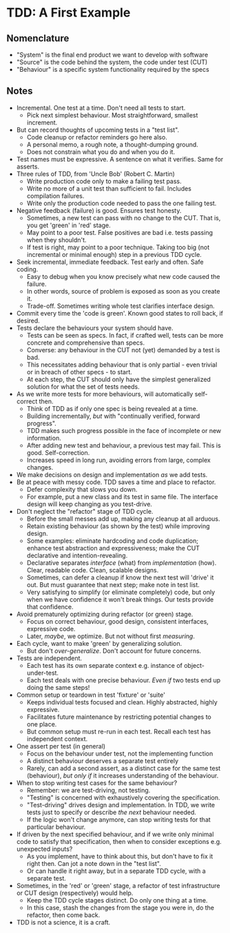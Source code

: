 # TDD: A First Example

## Nomenclature

- "System" is the final end product we want to develop with software
- "Source" is the code behind the system, the code under test (CUT)
- "Behaviour" is a specific system functionality required by the specs

## Notes

- Incremental. One test at a time. Don't need all tests to start.
    - Pick next simplest behaviour. Most straightforward, smallest increment.
- But can record thoughts of upcoming tests in a "test list".
    - Code cleanup or refactor reminders go here also.
    - A personal memo, a rough note, a thought-dumping ground.
    - Does not constrain what you do and when you do it.
- Test names must be expressive. A sentence on what it verifies. Same for asserts.
- Three rules of TDD, from 'Uncle Bob' (Robert C. Martin)
    - Write production code only to make a failing test pass.
    - Write no more of a unit test than sufficient to fail. Includes compilation failures.
    - Write only the production code needed to pass the one failing test.
- Negative feedback (failure) is good. Ensures test honesty.
    - Sometimes, a new test can pass with no change to the CUT. That is, you get 'green' in 'red' stage.
    - May point to a poor test. False positives are bad i.e. tests passing when they shouldn't.
    - If test is right, may point to a poor technique. Taking too big (not incremental or minimal enough) step in a previous TDD cycle.
- Seek incremental, immediate feedback. Test early and often. Safe coding.
    - Easy to debug when you know precisely what new code caused the failure.
    - In other words, source of problem is exposed as soon as you create it.
    - Trade-off. Sometimes writing whole test clarifies interface design.
- Commit every time the 'code is green'. Known good states to roll back, if desired.
- Tests declare the behaviours your system should have.
    - Tests can be seen as specs. In fact, if crafted well, tests can be more concrete and comprehensive than specs.
    - Converse: any behaviour in the CUT not (yet) demanded by a test is bad.
    - This necessitates adding behaviour that is only partial - even trivial or in breach of other specs - to start.
    - At each step, the CUT should only have the simplest generalized solution for what the set of tests needs.
- As we write more tests for more behaviours, will automatically self-correct then.
    - Think of TDD as if only one spec is being revealed at a time.
    - Building incrementally, *but* with "continually verified, forward progress".
    - TDD makes such progress possible in the face of incomplete or new information.
    - After adding new test and behaviour, a previous test may fail. This is good. Self-correction.
    - Increases speed in long run, avoiding errors from large, complex changes.
- We make decisions on design and implementation *as* we add tests.
- Be at peace with messy code. TDD saves a time and place to refactor.
    - Defer complexity that slows you down.
    - For example, put a new class and its test in same file. The interface design will keep changing as you test-drive.
- Don't neglect the "refactor" stage of TDD cycle.
    - Before the small messes add up, making any cleanup at all arduous.
    - Retain existing behaviour (as shown by the test) while improving design.
    - Some examples: eliminate hardcoding and code duplication; enhance test abstraction and expressiveness; make the CUT declarative and intention-revealing.
    - Declarative separates _interface_ (what) from _implementation_ (how). Clear, readable code. Clean, scalable designs.
    - Sometimes, can defer a cleanup if know the next test will 'drive' it out. But must guarantee that next step; make note in test list.
    - Very satisfying to simplify (or eliminate completely) code, but only when we have confidence it won't break things. Our tests provide that confidence.
- Avoid prematurely optimizing during refactor (or green) stage.
    - Focus on correct behaviour, good design, consistent interfaces, expressive code.
    - Later, _maybe_, we optimize. But not without first _measuring_.
- Each cycle, want to make 'green' by generalizing solution.
    - But don't _over-generalize_. Don't account for future concerns.
- Tests are independent.
    - Each test has its own separate context e.g. instance of object-under-test.
    - Each test deals with one precise behaviour. *Even if* two tests end up doing the same steps!
- Common setup or teardown in test 'fixture' or 'suite'
    - Keeps individual tests focused and clean. Highly abstracted, highly expressive.
    - Facilitates future maintenance by restricting potential changes to one place.
    - But common setup must re-run in each test. Recall each test has independent context.
- One assert per test (in general)
    - Focus on the behaviour under test, not the implementing function
    - A distinct behaviour deserves a separate test entirely
    - Rarely, can add a second assert, as a distinct case for the same test (behaviour), _but only if_ it increases understanding of the behaviour.
- When to stop writing test cases for the same behaviour?
    - Remember: we are test-driving, not testing.
    - "Testing" is concerned with exhaustively covering the specification.
    - "Test-driving" drives design and implementation. In TDD, we write tests just to specify or describe _the next_ behaviour needed.
    - If the logic won't change anymore, can stop writing tests for that particular behaviour.
- If driven by the next specified behaviour, and if we write only minimal code to satisfy that specification, then when to consider exceptions e.g. unexpected inputs?
    - As you implement, have to think about this, but don't have to fix it right then. Can jot a note down in the "test list".
    - Or can handle it right away, but in a separate TDD cycle, with a separate test.
- Sometimes, in the 'red' or 'green' stage, a refactor of test infrastructure or CUT design (respectively) would help.
    - Keep the TDD cycle stages distinct. Do only one thing at a time.
    - In this case, stash the changes from the stage you were in, do the refactor, then come back.
- TDD is not a science, it is a craft.
